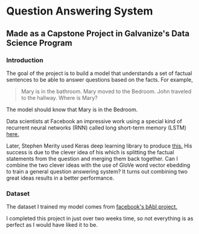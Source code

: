 # Question Answering System
## Made as a Capstone Project in Galvanize's Data Science Program

### Introduction
The goal of the project is to build a model that understands a set of factual sentences to be able to answer questions based on the facts. For example, 
> Mary is in the bathroom. Mary moved to the Bedroom. John traveled to the hallway.
> Where is Mary?

The model should know that Mary is in the Bedroom.

Data scientists at Facebook an impressive work using a special kind of recurrent neural networks (RNN) called long short-term memory (LSTM) [here.](http://arxiv.org/pdf/1502.05698v6.pdf)

Later, Stephen Merity used Keras deep learning library to produce [this.](http://smerity.com/articles/2015/keras_qa.html) His success is due to the clever idea of his which is splitting the factual statements from the question and merging them back together. Can I combine the two clever ideas with the use of GloVe word vector ebedding to train a general question answering system? It turns out combining two great ideas results in a better performance.

### Dataset
The dataset I trained my model comes from [facebook's bAbI project.](https://research.facebook.com/researchers/1543934539189348)

I completed this project in just over two weeks time, so not everything is as perfect as I would have liked it to be.